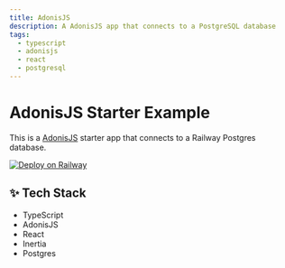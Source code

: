 ```yaml
---
title: AdonisJS
description: A AdonisJS app that connects to a PostgreSQL database
tags:
  - typescript
  - adonisjs
  - react
  - postgresql
---
```


# AdonisJS Starter Example

This is a [AdonisJS](https://adonisjs.com/) starter app that connects to a Railway Postgres database.

[![Deploy on Railway](https://railway.app/button.svg)](https://railway.com/template/odTxoQ?referralCode=5c5Zk9)

## ✨ Tech Stack

- TypeScript
- AdonisJS
- React
- Inertia
- Postgres
